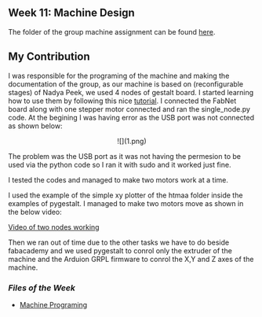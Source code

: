 ## Week 11: Machine Design

The folder of the group machine assignment can be found [here](http://archive.fabacademy.org/2017/fablabuae/machine.html).

## My Contribution

I was responsible for the programing of the machine and making the documentation of the group, as our machine is based on (reconfigurable stages) of Nadya Peek, we used 4 nodes of gestalt board. I started learning how to use them by following this nice [tutorial](http://fabacademy.org/archives/2015/doc/MachineMakingNotes.html). I connected the FabNet board along with one stepper motor connected and ran the single_node.py code. At the begining I was having error as the USB port was not connected as shown below:

<p align="center">
   ![](1.png)
</p>

The problem was the USB port as it was not having the permesion to be used via the python code so I ran it with sudo and it worked just fine.

I tested the codes and managed to make two motors work at a time.

I used the example of the simple xy plotter of the htmaa folder inside the examples of pygestalt. I managed to make two motors move as shown in the below video:

[Video of two nodes working](video.mp4)

Then we ran out of time due to the other tasks we have to do beside fabacademy and we used pygestalt to conrol only the extruder of the machine and the Arduion GRPL firmware to conrol the X,Y and Z axes of the machine.

### ***Files of the Week***

- [Machine Programing](machine.tar.gz)
